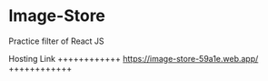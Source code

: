 # Image-Store
Practice filter of React JS 

Hosting Link
++++++++++++
https://image-store-59a1e.web.app/
++++++++++++
